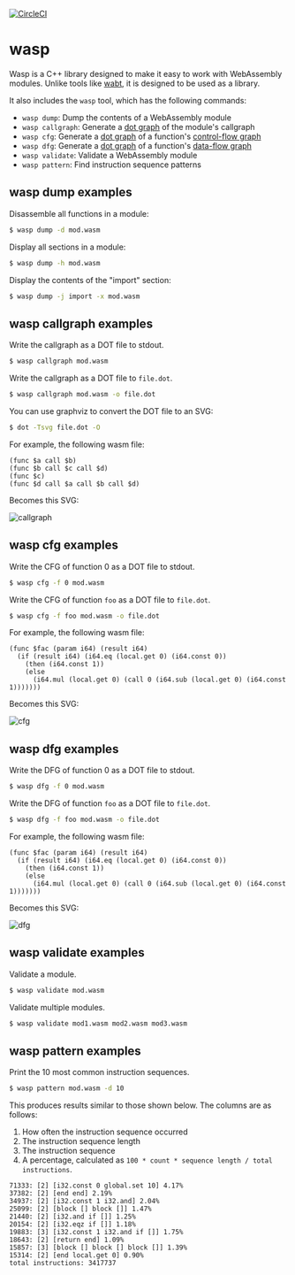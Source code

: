 [![CircleCI](https://circleci.com/gh/binji/wasp.svg?style=svg)](https://circleci.com/gh/binji/wasp)

# wasp

Wasp is a C++ library designed to make it easy to work with WebAssembly
modules. Unlike tools like [wabt][], it is designed to be used as a library.

It also includes the `wasp` tool, which has the following commands:

* `wasp dump`: Dump the contents of a WebAssembly module
* `wasp callgraph`: Generate a [dot graph][] of the module's callgraph
* `wasp cfg`: Generate a [dot graph][] of a function's [control-flow graph][]
* `wasp dfg`: Generate a [dot graph][] of a function's [data-flow graph][]
* `wasp validate`: Validate a WebAssembly module
* `wasp pattern`: Find instruction sequence patterns

## wasp dump examples

Disassemble all functions in a module:

```sh
$ wasp dump -d mod.wasm
```

Display all sections in a module:

```sh
$ wasp dump -h mod.wasm
```

Display the contents of the "import" section:

```sh
$ wasp dump -j import -x mod.wasm
```

## wasp callgraph examples

Write the callgraph as a DOT file to stdout.

```sh
$ wasp callgraph mod.wasm
```

Write the callgraph as a DOT file to `file.dot`.

```sh
$ wasp callgraph mod.wasm -o file.dot
```

You can use graphviz to convert the DOT file to an SVG:

```sh
$ dot -Tsvg file.dot -O
```

For example, the following wasm file:

```wasm
(func $a call $b)
(func $b call $c call $d)
(func $c)
(func $d call $a call $b call $d)
```

Becomes this SVG:

![callgraph](./images/callgraph.svg)

## wasp cfg examples

Write the CFG of function 0 as a DOT file to stdout.

```sh
$ wasp cfg -f 0 mod.wasm
```

Write the CFG of function `foo` as a DOT file to `file.dot`.

```sh
$ wasp cfg -f foo mod.wasm -o file.dot
```

For example, the following wasm file:

```wasm
(func $fac (param i64) (result i64)
  (if (result i64) (i64.eq (local.get 0) (i64.const 0))
    (then (i64.const 1))
    (else
      (i64.mul (local.get 0) (call 0 (i64.sub (local.get 0) (i64.const 1)))))))
```

Becomes this SVG:

![cfg](./images/cfg.svg)

## wasp dfg examples

Write the DFG of function 0 as a DOT file to stdout.

```sh
$ wasp dfg -f 0 mod.wasm
```

Write the DFG of function `foo` as a DOT file to `file.dot`.

```sh
$ wasp dfg -f foo mod.wasm -o file.dot
```

For example, the following wasm file:

```wasm
(func $fac (param i64) (result i64)
  (if (result i64) (i64.eq (local.get 0) (i64.const 0))
    (then (i64.const 1))
    (else
      (i64.mul (local.get 0) (call 0 (i64.sub (local.get 0) (i64.const 1)))))))
```

Becomes this SVG:

![dfg](./images/dfg.svg)

## wasp validate examples

Validate a module.

```sh
$ wasp validate mod.wasm
```

Validate multiple modules.

```sh
$ wasp validate mod1.wasm mod2.wasm mod3.wasm
```

## wasp pattern examples

Print the 10 most common instruction sequences.

```sh
$ wasp pattern mod.wasm -d 10
```

This produces results similar to those shown below. The columns are as follows:

1. How often the instruction sequence occurred
2. The instruction sequence length
3. The instruction sequence
4. A percentage, calculated as `100 * count * sequence length / total instructions`.

```
71333: [2] [i32.const 0 global.set 10] 4.17%
37382: [2] [end end] 2.19%
34937: [2] [i32.const 1 i32.and] 2.04%
25099: [2] [block [] block []] 1.47%
21440: [2] [i32.and if []] 1.25%
20154: [2] [i32.eqz if []] 1.18%
19883: [3] [i32.const 1 i32.and if []] 1.75%
18643: [2] [return end] 1.09%
15857: [3] [block [] block [] block []] 1.39%
15314: [2] [end local.get 0] 0.90%
total instructions: 3417737
```

[wabt]: https://github.com/WebAssembly/wabt
[dot graph]: http://graphviz.gitlab.io/documentation/
[control-flow graph]: https://en.wikipedia.org/wiki/Control-flow_graph
[data-flow graph]: https://en.wikipedia.org/wiki/Data-flow_analysis
